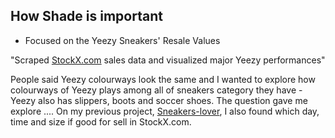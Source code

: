 ## How Shade is important 
- Focused on the Yeezy Sneakers' Resale Values

"Scraped [StockX.com](https://stockx.com/search/adidas/yeezy/release-date?s=yeezy) sales data and visualized major Yeezy performances"

People said Yeezy colourways look the same and I wanted to explore how colourways of Yeezy plays among all of sneakers category they have - Yeezy also has slippers, boots and soccer shoes. The question gave me explore ....
On my previous project, [Sneakers-lover](https://sneaker-lover.herokuapp.com/), I also found which day, time and size if good for sell in StockX.com.